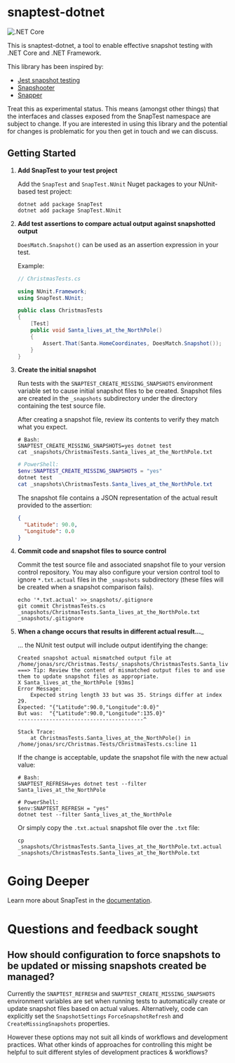 # snaptest-dotnet

![.NET Core](https://github.com/chrisg2/snaptest-dotnet/workflows/.NET%20Core/badge.svg)

This is snaptest-dotnet, a tool to enable effective snapshot testing with .NET Core and .NET Framework.

This library has been inspired by:
- [Jest snapshot testing](https://jestjs.io/docs/en/snapshot-testing)
- [Snapshooter](https://github.com/SwissLife-OSS/snapshooter)
- [Snapper](https://theramis.github.io/Snapper/)

Treat this as experimental status. This means (amongst other things) that the interfaces and classes exposed from the SnapTest namespace are subject to change. If you are interested in using this library and the potential for changes is problematic for you then get in touch and we can discuss.


## Getting Started

1. __Add SnapTest to your test project__

    Add the `SnapTest` and `SnapTest.NUnit` Nuget packages to your NUnit-based test project:

    ```shell
    dotnet add package SnapTest
    dotnet add package SnapTest.NUnit
    ```

1. __Add test assertions to compare actual output against snapshotted output__

    `DoesMatch.Snapshot()` can be used as an assertion expression in your test.

    Example:
    ```C#
    // ChristmasTests.cs

    using NUnit.Framework;
    using SnapTest.NUnit;

    public class ChristmasTests
    {
        [Test]
        public void Santa_lives_at_the_NorthPole()
        {
            Assert.That(Santa.HomeCoordinates, DoesMatch.Snapshot());
        }
    }
    ```

1. __Create the initial snapshot__

    Run tests with the `SNAPTEST_CREATE_MISSING_SNAPSHOTS` environment variable set to cause initial snapshot files to be created. Snapshot files are created in the `_snapshots` subdirectory under the directory containing the test source file.

    After creating a snapshot file, review its contents to verify they match what you expect.

    ```shell
    # Bash:
    SNAPTEST_CREATE_MISSING_SNAPSHOTS=yes dotnet test
    cat _snapshots/ChristmasTests.Santa_lives_at_the_NorthPole.txt
    ```

    ```PowerShell
    # PowerShell:
    $env:SNAPTEST_CREATE_MISSING_SNAPSHOTS = "yes"
    dotnet test
    cat _snapshots\ChristmasTests.Santa_lives_at_the_NorthPole.txt
    ```

    The snapshot file contains a JSON representation of the actual result provided to the assertion:
    ```json
    {
      "Latitude": 90.0,
      "Longitude": 0.0
    }
    ```

1. __Commit code and snapshot files to source control__

    Commit the test source file and associated snapshot file to your version control repository. You may also configure your version control tool to ignore `*.txt.actual` files in the `_snapshots` subdirectory (these files will be created when a snapshot comparison fails).

    ```shell
    echo '*.txt.actual' >>_snapshots/.gitignore
    git commit ChristmasTests.cs _snapshots/ChristmasTests.Santa_lives_at_the_NorthPole.txt _snapshots/.gitignore
    ```

1. __When a change occurs that results in different actual result...___

    ... the NUnit test output will include output identifying the change:
    ```
    Created snapshot actual mismatched output file at /home/jonas/src/Christmas.Tests/_snapshots/ChristmasTests.Santa_lives_at_the_NorthPole.txt.actual
    ===> Tip: Review the content of mismatched output files to and use them to update snapshot files as appropriate.
    X Santa_lives_at_the_NorthPole [93ms]
    Error Message:
        Expected string length 33 but was 35. Strings differ at index 29.
    Expected: "{"Latitude":90.0,"Longitude":0.0}"
    But was:  "{"Latitude":90.0,"Longitude":135.0}"
    ----------------------------------------^

    Stack Trace:
        at ChristmasTests.Santa_lives_at_the_NorthPole() in /home/jonas/src/Christmas.Tests/ChristmasTests.cs:line 11
    ```

    If the change is acceptable, update the snapshot file with the new actual value:
    ```shell
    # Bash:
    SNAPTEST_REFRESH=yes dotnet test --filter Santa_lives_at_the_NorthPole
    ```
    ```shell
    # PowerShell:
    $env:SNAPTEST_REFRESH = "yes"
    dotnet test --filter Santa_lives_at_the_NorthPole
    ```

    Or simply copy the `.txt.actual` snapshot file over the `.txt` file:
    ```shell
    cp _snapshots/ChristmasTests.Santa_lives_at_the_NorthPole.txt.actual _snapshots/ChristmasTests.Santa_lives_at_the_NorthPole.txt
    ```


# Going Deeper

Learn more about SnapTest in the [documentation](doc).


# Questions and feedback sought

## How should configuration to force snapshots to be updated or missing snapshots created be managed?

Currently the `SNAPTEST_REFRESH` and `SNAPTEST_CREATE_MISSING_SNAPSHOTS` environment variables are set when running tests to automatically create or update snapshot files based on actual values. Alternatively, code can explicitly set the `SnapshotSettings` `ForceSnapshotRefresh` and `CreateMissingSnapshots` properties.

However these options may not suit all kinds of workflows and development practices. What other kinds of approaches for controlling this might be helpful to suit different styles of development practices & workflows?
